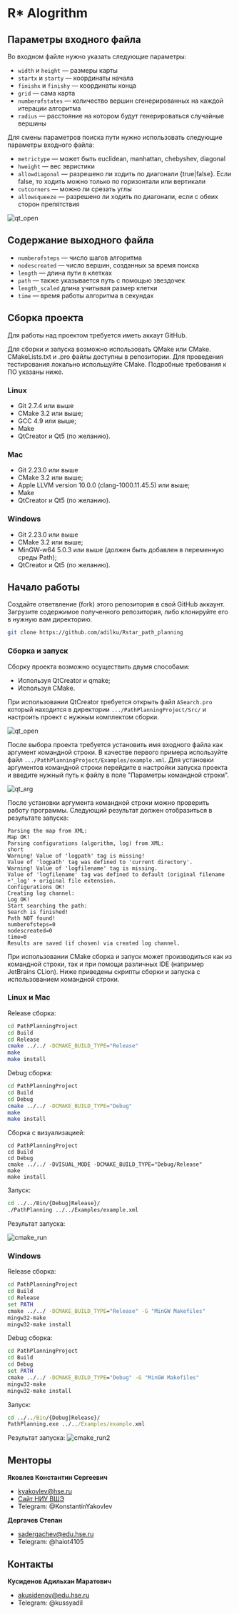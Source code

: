 # R* Alogrithm

## Параметры входного файла

Во входном файле нужно указать следующие параметры:

* `width` и `height` &mdash; размеры карты
* `startx` и `starty` &mdash; координаты начала
* `finishx` и `finishy` &mdash; координаты конца
* `grid` &mdash; сама карта
* `numberofstates` &mdash; количество вершин сгенерированных на каждой итерации алгоритма
* `radius` &mdash; расстояние на котором будут генерироваться случайные вершины

Для смены параметров поиска пути нужно использовать следующие параметры входного файла:

* `metrictype` &mdash; может быть euclidean, manhattan, chebyshev, diagonal
* `hweight` &mdash; вес эвристики
* `allowdiagonal` &mdash; разрешено ли ходить по диагонали {true|false}. Если false, то
ходить можно только по горизонтали или вертикали
* `cutcorners` &mdash; можно ли срезать углы
* `allowsqueeze` &mdash; разрешено ли ходить по диагонали, если с обеих сторон препятствия


![qt_open](./Images/functions.png)


## Содержание выходного файла

* `numberofsteps` &mdash; число шагов алгоритма
* `nodescreated` &mdash; число вершин, созданных за время поиска 
* `length` &mdash;  длина пути в клетках
* `path` &mdash; также указывается путь с помощью звездочек
* `length_scaled` длина учитывая размер клетки
* `time` &mdash; время работы алгоритма в секундах


## Сборка проекта
Для работы над проектом требуется иметь аккаут GitHub.

Для сборки и запуска возможно использовать QMake или CMake. CMakeLists.txt и .pro файлы доступны в репозитории. Для проведения тестирования локально испольщуйте CMake. Подробные требования к ПО указаны ниже. 

### Linux
- Git 2.7.4 или выше
- CMake 3.2 или выше;
- GCC 4.9 или выше;
- Make
- QtCreator и Qt5 (по желанию).

### Mac
- Git 2.23.0 или выше
- CMake 3.2 или выше;
- Apple LLVM version 10.0.0 (clang-1000.11.45.5) или выше;
- Make
- QtCreator и Qt5 (по желанию).

### Windows
- Git 2.23.0 или выше
- CMake 3.2 или выше;
- MinGW-w64 5.0.3 или выше (должен быть добавлен в переменную среды Path);
- QtCreator и Qt5 (по желанию).

## Начало работы
Cоздайте ответвление (fork) этого репозитория в свой GitHub аккаунт. Загрузите содержимое полученного репозитория, либо клонируйте его в нужную вам директорию.
```bash
git clone https://github.com/adilku/Rstar_path_planning
```

### Сборка и запуск

Сборку проекта возможно осуществить двумя способами:
- Используя QtCreator и qmake;
- Используя CMake.
  
При использовании QtCreator требуется открыть файл `ASearch.pro` который находится в директории `.../PathPlanningProject/Src/` и настроить проект с нужным комплектом сборки.

![qt_open](./Images/qt1.png)

После выбора проекта требуется установить имя входного файла как аргумент командной строки. В качестве первого примера используйте файл `.../PathPlanningProject/Examples/example.xml`. Для установки аргументов командной строки перейдите в настройки запуска проекта и введите нужный путь к файлу в поле "Параметры командной строки".

![qt_arg](./Images/qt2.png)

После установки аргумента командной строки можно проверить работу программы. Следующий результат должен отобразиться в результате запуска:

```
Parsing the map from XML:
Map OK!
Parsing configurations (algorithm, log) from XML:
short
Warning! Value of 'logpath' tag is missing!
Value of 'logpath' tag was defined to 'current directory'.
Warning! Value of 'logfilename' tag is missing.
Value of 'logfilename' tag was defined to default (original filename +'_log' + original file extension.
Configurations OK!
Creating log channel:
Log OK!
Start searching the path:
Search is finished!
Path NOT found!
numberofsteps=0
nodescreated=0
time=0
Results are saved (if chosen) via created log channel.
```

При использовании CMake сборка и запуск может производиться как из командной строки, так и при помощи различных IDE (например JetBrains CLion). Ниже приведены скрипты сборки и запуска с использованием командной строки.

### Linux и Mac
Release сборка:
```bash
cd PathPlanningProject
cd Build
cd Release
cmake ../../ -DCMAKE_BUILD_TYPE="Release"
make
make install
```

Debug сборка:
```bash
cd PathPlanningProject
cd Build
cd Debug
cmake ../../ -DCMAKE_BUILD_TYPE="Debug"
make
make install
```

Сборка с визуализацией:
```
cd PathPlanningProject
cd Build
cd Debug
cmake ../../ -DVISUAL_MODE -DCMAKE_BUILD_TYPE="Debug/Release"
make
make install
```

Запуск:
```bash
cd ../../Bin/{Debug|Release}/
./PathPlanning ../../Examples/example.xml
```
Результат запуска:

![cmake_run](./Images/cmake1.png)

### Windows
Release сборка:
```cmd
cd PathPlanningProject
cd Build
cd Release
set PATH
cmake ../../ -DCMAKE_BUILD_TYPE="Release" -G "MinGW Makefiles"
mingw32-make
mingw32-make install
```

Debug сборка:
```cmd
cd PathPlanningProject
cd Build
cd Debug
set PATH
cmake ../../ -DCMAKE_BUILD_TYPE="Debug" -G "MinGW Makefiles"
mingw32-make
mingw32-make install
```

Запуск:
```cmd
cd ../../Bin/{Debug|Release}/
PathPlanning.exe ../../Examples/example.xml
```

Результат запуска:
![cmake_run2](./Images/cmake.png)


## Менторы
**Яковлев Константин Сергеевич**
- kyakovlev@hse.ru
- [Сайт НИУ ВШЭ](https://www.hse.ru/staff/yakovlev-ks)
- Telegram: @KonstantinYakovlev
  
**Дергачев Степан**
- sadergachev@edu.hse.ru
- Telegram: @haiot4105


## Контакты
**Кусиденов Адильхан Маратович**
- akusidenov@edu.hse.ru
- Telegram: @kussyadil
  
